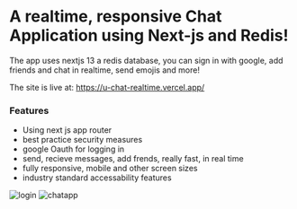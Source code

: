 # A realtime, responsive Chat Application using Next-js and Redis! 

The app uses nextjs 13 a redis database, you can sign in with google, add friends and chat in realtime, send emojis and more!

The site is live at: https://u-chat-realtime.vercel.app/

### Features

- Using next js app router
- best practice security measures
- google Oauth for logging in
- send, recieve messages, add frends, really fast, in real time
- fully responsive, mobile and other screen sizes
- industry standard accessability features

![login](https://github.com/Milanxam/u-chat/assets/96538473/acab1dd3-30ea-4134-baa6-19a8efab5fc5) ![chatapp](https://github.com/Milanxam/u-chat/assets/96538473/80297c8d-6f7f-4c1d-ac73-ef1fe36a57d7)
 
